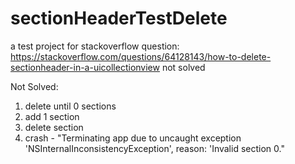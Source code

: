 # sectionHeaderTestDelete
a test project for stackoverflow question: https://stackoverflow.com/questions/64128143/how-to-delete-sectionheader-in-a-uicollectionview                                  not solved

Not Solved:
1. delete until 0 sections
2. add 1 section
3. delete section
4. crash - "Terminating app due to uncaught exception 'NSInternalInconsistencyException', reason: 'Invalid section 0."

